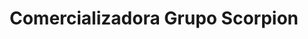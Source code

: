 ---
title: "Comercializadora Grupo Scorpion"
url: /ixtapaluca/comercializadora-grupo-scorpion/
shop: supermercado
---